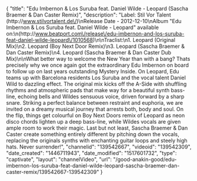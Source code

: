 {
    "title": "Edu Imbernon & Los Suruba feat. Daniel Wilde - Leopard (Sascha Braemer & Dan Caster Remix)",
    "description": "Label: Stil Vor Talent (http:\/\/www.stilvortalent.de\/)\nRelease Date - 2012-12-10\nAlbum \"Edu Imbernon & Los Suruba feat. Daniel Wilde - Leopard\" available on:\n(http:\/\/www.beatport.com\/release\/edu-imbernon-and-los-suruba-feat-daniel-wilde-leopard\/1010568)\n\nTraclist:\n1. Leopard (Original Mix)\n2. Leopard (Boy Next Door Remix)\n3. Leopard (Sascha Braemer & Dan Caster Remix)\n4. Leopard (Sascha Braemer & Dan Caster Dub Mix)\n\nWhat better way to welcome the New Year than with a bang? Thats precisely why we once again got the extraordinary Edu Imbernon on board to follow up on last years outstanding Mystery Inside. On Leopard, Edu teams up with Barcelona residents Los Suruba and the vocal talent Daniel Wild to dazzling effect. The original mix kicks off the A-Side with shuffling rhythms and atmospheric pads that make way for a beautiful synth bass-line, echoing bells and Wildes sensuous voice, driven forward by a sharp snare. Striking a perfect balance between restraint and euphoria, we are invited on a dreamy musical journey that arrests both, body and soul. On the flip, things get colourful on Boy Next Doors remix of Leopard as neon disco chords lighten up a deep bass-line, while Wildes vocals are given ample room to work their magic. Last but not least, Sascha Braemer & Dan Caster create something entirely different by pitching down the vocals, replacing the originals synths with enchanting guitar loops and steely high hats. Never surrender!",
    "channelid": "139542667",
    "videoid": "139542309",
    "date_created": "1446711943",
    "date_modified": "1517601732",
    "type": "captivate",
    "layout": "channelVideo",
    "url": "\/good-anakin-good\/edu-imbernon-los-suruba-feat-daniel-wilde-leopard-sascha-braemer-dan-caster-remix\/139542667-139542309"
}